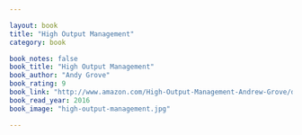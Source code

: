 ```yaml
---

layout: book
title: "High Output Management"
category: book

book_notes: false
book_title: "High Output Management"
book_author: "Andy Grove"
book_rating: 9
book_link: "http://www.amazon.com/High-Output-Management-Andrew-Grove/dp/0679762884"
book_read_year: 2016
book_image: "high-output-management.jpg"

---
```

